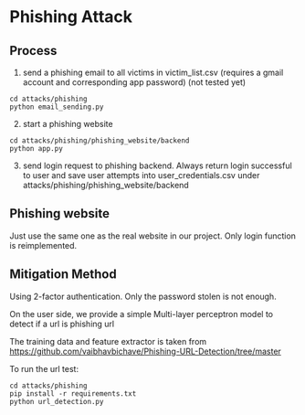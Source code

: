 # Phishing Attack
## Process
1. send a phishing email to all victims in victim_list.csv (requires a gmail account and corresponding app password) (not tested yet)
```
cd attacks/phishing
python email_sending.py
```
2. start a phishing website
```
cd attacks/phishing/phishing_website/backend
python app.py
```
3. send login request to phishing backend. Always return login successful to user and save user attempts into user_credentials.csv under attacks/phishing/phishing_website/backend

## Phishing website
Just use the same one as the real website in our project. Only login function is reimplemented.

## Mitigation Method
Using 2-factor authentication. Only the password stolen is not enough.

On the user side, we provide a simple Multi-layer perceptron model to detect if a url is phishing url

The training data and feature extractor is taken from https://github.com/vaibhavbichave/Phishing-URL-Detection/tree/master

To run the url test:
```
cd attacks/phishing
pip install -r requirements.txt
python url_detection.py
```
